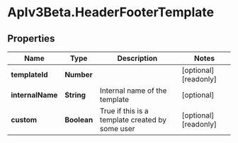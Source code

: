 # ApIv3Beta.HeaderFooterTemplate

## Properties

Name | Type | Description | Notes
------------ | ------------- | ------------- | -------------
**templateId** | **Number** |  | [optional] [readonly] 
**internalName** | **String** | Internal name of the template | [optional] 
**custom** | **Boolean** | True if this is a template created by some user | [optional] [readonly] 


